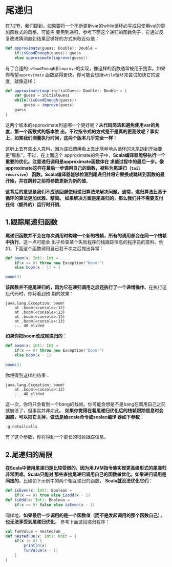 尾递归
================================================================================
在7.2节，我们提到，如果要将一个不断更新var的while循环必写成只使用val的更加函数式的风格，可能需
要用到递归。参考下面这个递归的函数例子，它通过反复改进猜测直到结果足够好的方式来取近似值：
```scala
def approximate(guess: Double): Double = 
    if(isGoodEnough(guess)) guess
    else approximate(improve(guess))
```
有了合适的`isGoodEnough`和`improve`的实现，像这样的函数通常被用于搜索。如果你希望`approvimate`
函数路得更快，你可能会想用`while`循环来尝试加快它的速度，就像这样：
```scala
def approximateLoop(initialGuess: Double): Double = {
    var guess = initialGuess
    while(!isGoodEnough(guess))
        guess = improve(guess)
    guess
}
```
这两个版本的approximate到底哪一个更好呢？**从代码简洁和避免使用var的角度，第一个函数式的版本胜
出。不过指令式的方式是不是真的更高效呢？事实上，如果我们测量执行时间，这两个版本几乎完全一样**！

这听上去有些出人意料，因为递归调用看上去比简单地从循环的末尾跳到开始要更“膨胀”。不过，在上面这个
approximate的例子中，**Scala编译器能够执行一个重要的优化。注意递归调用是approximate函数体在
求值过程中的最后一步。像approximate这样在最后一步调用自己的函数，被称为尾递归（`tail recursive`）
函数。Scala编译器能够检测到尾递归并将它替换成跳转到函数的最开始，并在跳转之前将参数更新为新的值**。

**这背后的意思是我们不应该回避使用递归算法来解决问题。通常，递归算法比基于循环的算法更加优雅、精简。
如果解决方案是尾递归的，那么我们并不需要支付任何（额外的）运行时开销**。

## 1.跟踪尾递归函数
**尾递归函数并不会在每次调用时构建一个新的栈帧，所有的调用都会在同一个栈帧中执行**。这一点可能会
出乎检查某个失败程序的栈跟踪信息的程序员的意料。例如，下面这个函数调用自己若干次之后抛出异常：
```scala
def boom(x: Int): Int =
    if(x == 0) throw new Exception("boom!")
    else boom(x - 1) + 1

boom(3)
```
**该函数并不是尾递归的，因为它在递归调用之后还执行了一个递增操作**。在执行这段代码时，你将看到预
期的效果：
```
java.lang.Exception: boom!
    at .boom(<console>:12)
    at .boom(<console>:13)
    at .boom(<console>:13)
    at .boom(<console>:13)
    ... 40 elided
```
**如果你把boom改成尾递归的**：
```scala
def boom(x: Int): Int =
    if(x == 0) throw new Exception("boom!")
    else boom(x - 1) 
    
boom(3)
```
你将得到这样的结果：
```
java.lang.Exception: boom!
    at .boom(<console>:12)
    ... 40 elided
```
这一次，你将只会看到一个bang的栈帧。你可能会想是不是bang在调用自己之前就崩溃了，但事实并非如此。
**如果你觉得在看尾递归优化后的栈帧跟踪信息时会困惑，可以把它关掉，做法是给scala命令或scalac编译
器如下参数**：
```scala
-g:notailcalls
```
有了这个参数，你将得到一个更长的栈帧跟踪信息。

## 2.尾递归的局限 
**在Scala中使用尾递归是比较受限的，因为用JVM指令集实现更高级形式的尾递归非常困难。Scala只能对
那些直接尾递归调用自己的函数做优化。如果递归调用是间接的**，比如如下示例中的两个相互递归的函数，
**Scala就没法优化它们**：
```scala
def isEven(x: Int): Boolean =
    if(x == 0) true else isodd(x - 1)
def isOdd(x: Int): Boolean = 
    if(x == 0) false else isEven(x - 1)
```
同样地，**如果最后一步调用的是一个函数值（而不是发起调用的那个函数自己），也无法享受到尾递归优化**。
参考下面这段递归程序：
```scala
val funValue = nestedFun _
def nestedFun(x: Int): Unit = {
    if(x != 0) {
        println(x)
        funValue(x - 1)
    }
}
```

